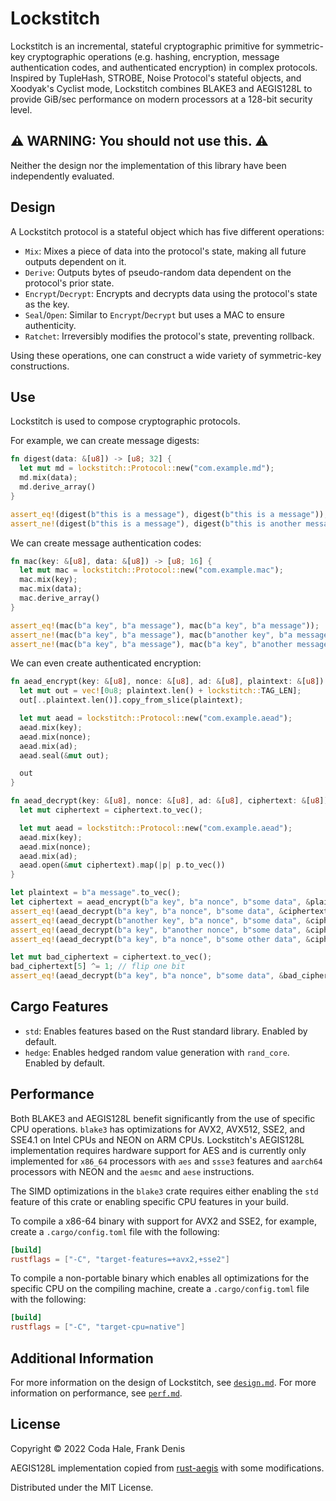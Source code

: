 # Lockstitch

Lockstitch is an incremental, stateful cryptographic primitive for symmetric-key cryptographic
operations (e.g. hashing, encryption, message authentication codes, and authenticated encryption)
in complex protocols. Inspired by TupleHash, STROBE, Noise Protocol's stateful objects, and
Xoodyak's Cyclist mode, Lockstitch combines BLAKE3 and AEGIS128L to provide GiB/sec performance on
modern processors at a 128-bit security level.

## ⚠️ WARNING: You should not use this. ⚠️

Neither the design nor the implementation of this library have been independently evaluated.

## Design

A Lockstitch protocol is a stateful object which has five different operations:

* `Mix`: Mixes a piece of data into the protocol's state, making all future outputs dependent on it.
* `Derive`: Outputs bytes of pseudo-random data dependent on the protocol's prior state.
* `Encrypt`/`Decrypt`: Encrypts and decrypts data using the protocol's state as the key.
* `Seal`/`Open`: Similar to `Encrypt`/`Decrypt` but uses a MAC to ensure authenticity.
* `Ratchet`: Irreversibly modifies the protocol's state, preventing rollback.

Using these operations, one can construct a wide variety of symmetric-key constructions.

## Use

Lockstitch is used to compose cryptographic protocols.

For example, we can create message digests:

```rust
fn digest(data: &[u8]) -> [u8; 32] {
  let mut md = lockstitch::Protocol::new("com.example.md");
  md.mix(data);
  md.derive_array()
}

assert_eq!(digest(b"this is a message"), digest(b"this is a message"));
assert_ne!(digest(b"this is a message"), digest(b"this is another message"));
```

We can create message authentication codes:

```rust
fn mac(key: &[u8], data: &[u8]) -> [u8; 16] {
  let mut mac = lockstitch::Protocol::new("com.example.mac");
  mac.mix(key);
  mac.mix(data);
  mac.derive_array()
}

assert_eq!(mac(b"a key", b"a message"), mac(b"a key", b"a message"));
assert_ne!(mac(b"a key", b"a message"), mac(b"another key", b"a message"));
assert_ne!(mac(b"a key", b"a message"), mac(b"a key", b"another message"));
```

We can even create authenticated encryption:

```rust
fn aead_encrypt(key: &[u8], nonce: &[u8], ad: &[u8], plaintext: &[u8]) -> Vec<u8> {
  let mut out = vec![0u8; plaintext.len() + lockstitch::TAG_LEN];
  out[..plaintext.len()].copy_from_slice(plaintext);

  let mut aead = lockstitch::Protocol::new("com.example.aead");
  aead.mix(key);
  aead.mix(nonce);
  aead.mix(ad);
  aead.seal(&mut out);

  out
}

fn aead_decrypt(key: &[u8], nonce: &[u8], ad: &[u8], ciphertext: &[u8]) -> Option<Vec<u8>> {
  let mut ciphertext = ciphertext.to_vec();

  let mut aead = lockstitch::Protocol::new("com.example.aead");
  aead.mix(key);
  aead.mix(nonce);
  aead.mix(ad);
  aead.open(&mut ciphertext).map(|p| p.to_vec())
}

let plaintext = b"a message".to_vec();
let ciphertext = aead_encrypt(b"a key", b"a nonce", b"some data", &plaintext);
assert_eq!(aead_decrypt(b"a key", b"a nonce", b"some data", &ciphertext), Some(plaintext));
assert_eq!(aead_decrypt(b"another key", b"a nonce", b"some data", &ciphertext), None);
assert_eq!(aead_decrypt(b"a key", b"another nonce", b"some data", &ciphertext), None);
assert_eq!(aead_decrypt(b"a key", b"a nonce", b"some other data", &ciphertext), None);

let mut bad_ciphertext = ciphertext.to_vec();
bad_ciphertext[5] ^= 1; // flip one bit
assert_eq!(aead_decrypt(b"a key", b"a nonce", b"some data", &bad_ciphertext), None);
```

## Cargo Features

* `std`: Enables features based on the Rust standard library. Enabled by default.
* `hedge`: Enables hedged random value generation with `rand_core`. Enabled by default.

## Performance

Both BLAKE3 and AEGIS128L benefit significantly from the use of specific CPU operations. `blake3`
has optimizations for AVX2, AVX512, SSE2, and SSE4.1 on Intel CPUs and NEON on ARM CPUs.
Lockstitch's AEGIS128L implementation requires hardware support for AES and is currently only
implemented for `x86_64` processors with `aes` and `ssse3` features and `aarch64` processors with
NEON and the `aesmc` and `aese` instructions.

The SIMD optimizations in the `blake3` crate requires either enabling the `std` feature of this
crate or enabling specific CPU features in your build.

To compile a x86-64 binary with support for AVX2 and SSE2, for example, create a
`.cargo/config.toml` file with the following:

```toml
[build]
rustflags = ["-C", "target-features=+avx2,+sse2"]
```

To compile a non-portable binary which enables all optimizations for the specific CPU on the
compiling machine, create a `.cargo/config.toml` file with the following:

```toml
[build]
rustflags = ["-C", "target-cpu=native"]
```

## Additional Information

For more information on the design of Lockstitch, see [`design.md`](design.md).
For more information on performance, see [`perf.md`](perf.md).

## License

Copyright © 2022 Coda Hale, Frank Denis

AEGIS128L implementation copied from [rust-aegis](https://github.com/jedisct1/rust-aegis/) with some
modifications.

Distributed under the MIT License.
